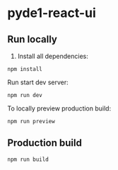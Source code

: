 # pyde1-react-ui

## Run locally

1. Install all dependencies:

```
npm install
```

Run start dev server:

```
npm run dev
```

To locally preview production build:

```
npm run preview
```

## Production build

```
npm run build
```